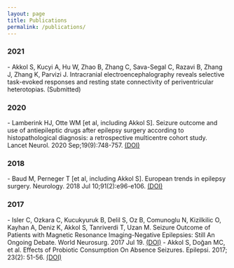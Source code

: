 ```yaml
---
layout: page
title: Publications
permalink: /publications/
---
```


<h3>2021</h3>
- Akkol S, Kucyi A, Hu W, Zhao B, Zhang C, Sava-Segal C, Razavi B, Zhang J, Zhang K, Parvizi J. Intracranial electroencephalography reveals selective task-evoked responses and resting state connectivity of periventricular heterotopias. (Submitted)

<h3>2020</h3>
- Lamberink HJ, Otte WM [et al, including Akkol S]. Seizure outcome and use of antiepileptic drugs after epilepsy surgery according to histopathological diagnosis: a retrospective multicentre cohort study. Lancet Neurol. 2020 Sep;19(9):748-757. <a href="https://doi.org/10.1016/S1474-4422(20)30220-9" target="_blank">(DOI)</a>

<h3>2018</h3>
- Baud M, Perneger T [et al, including Akkol S]. European trends in epilepsy surgery. Neurology.
2018 Jul 10;91(2):e96-e106. <a href="https://doi.org/10.1212/WNL.0000000000005776" target="_blank">(DOI)</a>

<h3>2017</h3>
- Isler C, Ozkara C, Kucukyuruk B, Delil S, Oz B, Comunoglu N, Kizilkilic O, Kayhan A, Deniz K, Akkol S, Tanriverdi T, Uzan M. Seizure Outcome of Patients with Magnetic Resonance Imaging-Negative Epilepsies: Still An Ongoing Debate. World Neurosurg. 2017 Jul 19. <a href="https://doi.org/10.1016/j.wneu.2017.07.046" target="_blank">(DOI)</a>
- Akkol S, Doğan MC, et al. Effects of Probiotic Consumption On Absence Seizures. Epilepsi. 2017; 23(2): 51-56. <a href="https://doi.org/10.14744/epilepsi.2017.59389" target="_blank">(DOI)</a>


